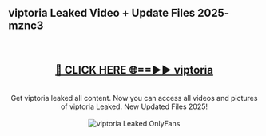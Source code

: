<h2>viptoria Leaked Video + Update Files 2025- mznc3</h2>
<br>
<div align="center">
<h2><a href="https://libra.edu.pl?viptoria" rel="nofollow">🔴 CLICK HERE 🌐==►► viptoria</a></h2>
<br>
Get viptoria leaked all content. Now you can access all videos and pictures of viptoria Leaked. New Updated Files 2025!
<br>
<br>
<a href="https://libra.edu.pl?viptoria" rel="nofollow" data-target="animated-image.originalLink"><img src="https://i.ibb.co.com/WyWwxjT/player-gif2.gif" alt="viptoria Leaked OnlyFans" style="max-width: 100%; display: inline-block;" data-target="animated-image.originalImage"></a>
</div>
<br>